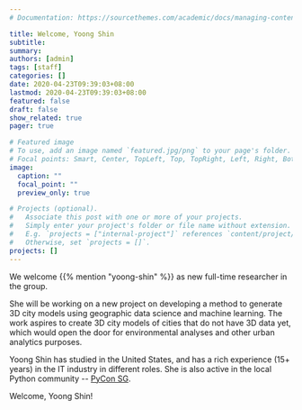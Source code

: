 ```yaml
---
# Documentation: https://sourcethemes.com/academic/docs/managing-content/

title: Welcome, Yoong Shin
subtitle: 
summary: 
authors: [admin]
tags: [staff]
categories: []
date: 2020-04-23T09:39:03+08:00
lastmod: 2020-04-23T09:39:03+08:00
featured: false
draft: false
show_related: true
pager: true

# Featured image
# To use, add an image named `featured.jpg/png` to your page's folder.
# Focal points: Smart, Center, TopLeft, Top, TopRight, Left, Right, BottomLeft, Bottom, BottomRight.
image:
  caption: ""
  focal_point: ""
  preview_only: true

# Projects (optional).
#   Associate this post with one or more of your projects.
#   Simply enter your project's folder or file name without extension.
#   E.g. `projects = ["internal-project"]` references `content/project/deep-learning/index.md`.
#   Otherwise, set `projects = []`.
projects: []
---
```



We welcome {{% mention "yoong-shin" %}} as new full-time researcher in the group.

She will be working on a new project on developing a method to generate 3D city models using geographic data science and machine learning.
The work aspires to create 3D city models of cities that do not have 3D data yet, which would open the door for environmental analyses and other urban analytics purposes.

Yoong Shin has studied in the United States, and has a rich experience (15+ years) in the IT industry in different roles.
She is also active in the local Python community -- [PyCon SG](https://pycon.sg).

Welcome, Yoong Shin!


